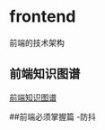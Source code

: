 # frontend
前端的技术架构

## 前端知识图谱
[前端知识图谱](https://github.com/Naiqin/frontend/blob/master/%E5%89%8D%E7%AB%AF%E7%9F%A5%E8%AF%86%E5%9B%BE%E8%B0%B1.png)

##前端必须掌握篇
-防抖
